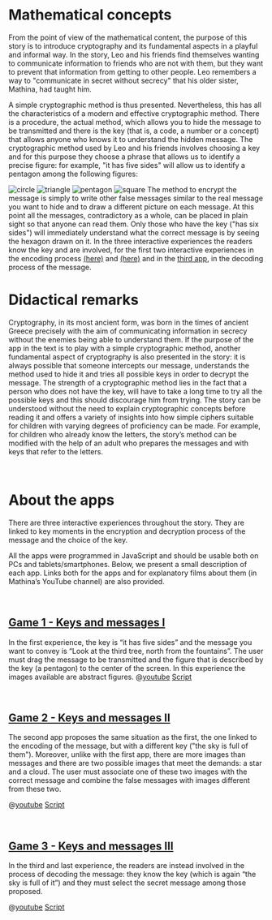# Mathematical concepts
From the point of view of the mathematical content, the purpose of this story is to introduce cryptography and its fundamental aspects in a playful and informal way. In the story, Leo and his friends find themselves wanting to communicate information to friends who are not with them, but they want to prevent that information from getting to other people. Leo remembers a way to "communicate in secret without secrecy" that his older sister, Mathina, had taught him.

A simple cryptographic method is thus presented. Nevertheless, this has all the characteristics of a modern and effective cryptographic method. There is a procedure, the actual method, which allows you to hide the message to be transmitted and there is the key (that is, a code, a number or a concept) that allows anyone who knows it to understand the hidden message. The cryptographic method used by Leo and his friends involves choosing a key and for this purpose they choose a phrase that allows us to identify a precise figure: for example, "it has five sides" will allow us to identify a pentagon among the following figures:

![circle](/stories/bucca-1/img/circle.png)
![triangle](/stories/bucca-1/img/triangle.png)
![pentagon](/stories/bucca-1/img/pentagon.png)
![square](/stories/bucca-1/img/square.png)
The method to encrypt the message is simply to write other false messages similar to the real message you want to hide and to draw a different picture on each message. At this point all the messages, contradictory as a whole, can be placed in plain sight so that anyone can read them. Only those who have the key ("has six sides") will immediately understand what the correct message is by seeing the hexagon drawn on it. In the three interactive experiences the readers know the key and are involved, for the first two interactive experiences in the encoding process [(here)](https://hub.zabkar.net/story/mathina-wins-a-lot-of-new-toys/?actionLink=12) and [(here)](https://hub.zabkar.net/story/mathina-wins-a-lot-of-new-toys/?actionLink=12) and in the [third app](https://hub.zabkar.net/story/mathina-wins-a-lot-of-new-toys/?actionLink=12), in the decoding process of the message.

# Didactical remarks

Cryptography, in its most ancient form, was born in the times of ancient Greece precisely with the aim of communicating information in secrecy without the enemies being able to understand them. If the purpose of the app in the text is to play with a simple cryptographic method, another fundamental aspect of cryptography is also presented in the story: it is always possible that someone intercepts our message, understands the method used to hide it and tries all possible keys in order to decrypt the message. The strength of a cryptographic method lies in the fact that a person who does not have the key, will have to take a long time to try all the possible keys and this should discourage him from trying. The story can be understood without the need to explain cryptographic concepts before reading it and offers a variety of insights into how simple ciphers suitable for children with varying degrees of proficiency can be made. For example, for children who already know the letters, the story’s method can be modified with the help of an adult who prepares the messages and with keys that refer to the letters.

&nbsp;

# About the apps

There are three interactive experiences throughout the story. They are linked to key moments in the encryption and decryption process of the message and the choice of the key.

All the apps were programmed in JavaScript and should be usable both on PCs and tablets/smartphones.
Below, we present a small description of each app. Links both for the apps and for explanatory films about them (in Mathina’s YouTube channel) are also provided.

&nbsp;

## [Game 1 - Keys and messages I](https://hub.zabkar.net/story/mathina-wins-a-lot-of-new-toys/?actionLink=12)

In the first experience, the key is “it has five sides” and the message you want to convey is “Look at the third tree, north from the fountains”. The user must drag the message to be transmitted and the figure that is described by the key (a pentagon) to the center of the screen. In this experience the images available are abstract figures.
@[youtube](OYrrdu4y_7E?_align-center_)
[Script](/stories/bucca-1/transcripts/Script1.pdf)

&nbsp;

## [Game 2 - Keys and messages II](https://hub.zabkar.net/story/mathina-wins-a-lot-of-new-toys/?actionLink=12)

The second app proposes the same situation as the first, the one linked to the encoding of the message, but with a different key ("the sky is full of them"). Moreover, unlike with the first app, there are more images than messages and there are two possible images that meet the demands: a star and a cloud. The user must associate one of these two images with the correct message and combine the false messages with images different from these two.


@[youtube](OYrrdu4y_7E?_align-center_)
[Script](/stories/bucca-1/transcripts/Script2.pdf)

&nbsp;

## [Game 3 - Keys and messages III](https://hub.zabkar.net/story/mathina-wins-a-lot-of-new-toys/?actionLink=12)

In the third and last experience, the readers are instead involved in the process of decoding the message: they know the key (which is again “the sky is full of it”) and they must select the secret message among those proposed.

@[youtube](OYrrdu4y_7E?_align-center_)
[Script](/stories/bucca-1/transcripts/Script3.pdf)

&nbsp;


